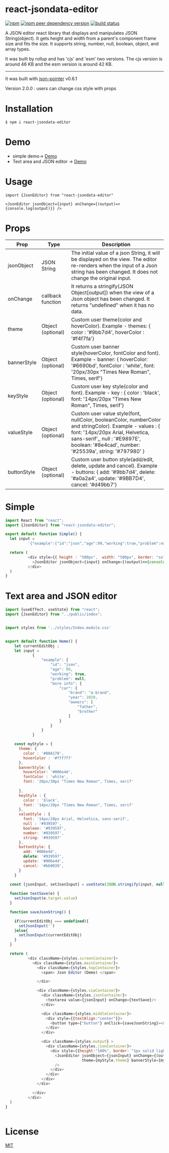 # react-jsondata-editor

<a href="https://www.npmjs.com/package/react-jsondata-editor"> <img alt="npm" src="https://img.shields.io/npm/v/react-jsondata-editor"></a>
<a href="https://www.npmjs.com/package/json-pointer"> <img alt="npm peer dependency version" src="https://img.shields.io/npm/dependency-version/react-jsondata-editor/peer/json-pointer"></a>
<a href="https://github.com/putma-jun/react-jsondata-editor/actions/workflows/node.js.yml"><img alt="build status" src="https://github.com/putma-jun/react-jsondata-editor/actions/workflows/node.js.yml/badge.svg"></a>





A JSON editor react library that displays and manipulates JSON String(object). 
It gets height and width from a parent's component frame size and fits the size. 
It supports string, number, null, boolean, object, and array types.


It was built by rollup and has 'cjs' and 'esm' two versions. 
The cjs version is around 46 KB and the esm version is around 42 KB. 

---
It was built with <a href="https://www.npmjs.com/package/json-pointer">json-pointer</a> v0.6.1

Version 2.0.0 : users can change css style with props 

# Installation

```
$ npm i react-jsondata-editor
```

# Demo
- simple demo->
  [Demo](https://json-editor-demo-pib6.vercel.app/demo)
- Text area and JSON editor ->
  [Demo](https://json-editor-demo-pib6.vercel.app/)


# Usage

```
import {JsonEditor} from "react-jsondata-editor"

<JsonEditor jsonObject={input} onChange={(output)=> {console.log(output)}} />
```

# Props

| Prop                   | Type             | Description                                                                                                                                                                                                                                                          |
| ---------------------- | ---------------- | -------------------------------------|
| jsonObject             | JSON String      | The initial value of a json String, it will be displayed on the view. The editor re-renders when the input of a Json string has been changed. It does not change the original input. 
| onChange               | callback function| It returns a stringify(JSON Object[output]) when the view of a Json object has been changed. It returns "undefined" when it has no data.
| theme                  | Object (optional)| Custom user theme(color and hoverColor). Example - themes: { color : '#9bb7d4', hoverColor : '#f4f7fa'}
| bannerStyle            | Object (optional)| Custom user banner style(hoverColor, fontColor and font). Example - banner: { hoverColor: '#6690bd', fontColor : 'white', font: '20px/30px "Times New Roman", Times, serif'}
| keyStyle               | Object (optional)| Custom user key style(color and font). Example - key : { color : 'black', font: '14px/20px "Times New Roman", Times, serif'}
| valueStyle             | Object (optional)| Custom user value style(font, nullColor, booleanColor, numberColor and stringColor). Example - values : { font: '14px/20px Arial, Helvetica, sans-serif',, null : '#E9897E', boolean: '#8e4cad', number: '#25539a', string: '#797980' }
| buttonStyle            | Object (optional)| Custom user button style(add/edit, delete, update and cancel). Example - buttons: { add: '#9bb7d4', delete: '#a0a2a4', update: '#9BB7D4', cancel: '#d49bb7'}


# Simple
```javascript
import React from "react";
import {JsonEditor} from "react-jsondata-editor";

export default function Simple() {
  let input =
          '{"example":{"id":"json","age":99,"working":true,"problem":null,"more info":{"car":{"brand":"a-brand","year":2020,"owners":["father","brother"]}}}}'

  return (
          <div style={{ height : "500px",  width: "500px", border: "solid 1px #dddddd"}}>
            <JsonEditor jsonObject={input} onChange={(output)=>{console.log(output)}}/>
          </div>
  )
}


```

# Text area and JSON editor
```javascript
import {useEffect, useState} from "react";
import {JsonEditor} from "../public/index";


import styles from '../styles/Index.module.css'


export default function Home() {
    let currentEditObj ;
    let input =
            {
                "example": {
                    "id": "json",
                    "age": 99,
                    "working": true,
                    "problem": null,
                    "more info": {
                        "car": {
                            "brand": "a-brand",
                            "year": 2020,
                            "owners": [
                                "father",
                                "brother"
                            ]
                        }
                    }
                }
            }

    const myStyle = {
      theme: {
        color : '#00A170',
        hoverColor : '#f7f7f7'
      },
      bannerStyle: {
        hoverColor: '#006e4d',
        fontColor : 'white',
        font: '20px/30px "Times New Roman", Times, serif'
  
      },
      keyStyle : {
        color : 'black',
        font: '14px/20px "Times New Roman", Times, serif'
      },
      valueStyle : {
        font: '14px/20px Arial, Helvetica, sans-serif',
        null : '#939597',
        boolean: '#939597',
        number: '#939597',
        string: '#939597'
      },
      buttonStyle: {
        add: '#006e4d',
        delete: '#939597',
        update: '#006e4d',
        cancel: '#bb0039',
      }
    }

  const [jsonInput, setJsonInput] = useState(JSON.stringify(input, null, ' '))
  
  function textSave(e) {
    setJsonInput(e.target.value)
  }

  function saveJsonString() {

    if(currentEditObj === undefined){
      setJsonInput('')
    }else{
      setJsonInput(currentEditObj)
    }
  }

  return (
          <div className={styles.screenContainer}>
            <div className={styles.mainContainer}>
              <div className={styles.topContainer}>
                <span> Json Editor (Demo) </span>

              </div>

              <div className={styles.viwContainer}>
                <div className={styles.jsonContainer}>
                  <textarea value={jsonInput} onChange={textSave}/>
                </div>

                <div className={styles.middleContainer}>
                  <div style={{textAlign:"center"}}>
                    <button type={"button"} onClick={saveJsonString}><span><i className={styles.arrowLeft}/>String</span></button>
                  </div>
                </div>

                <div className={styles.output} >
                  <div className={styles.jsonContainer}>
                    <div style={{height:"100%", border: "1px solid lightgray", borderRadius: "6px", backgroundColor: "white"}}>
                      <JsonEditor jsonObject={jsonInput} onChange={(output) => { currentEditObj = output }}
                                  theme={myStyle.theme} bannerStyle={myStyle.bannerStyle} keyStyle={myStyle.keyStyle} valueStyle={myStyle.valueStyle} buttonStyle={myStyle.buttonStyle}
                      />
                    </div>
                  </div>
                </div>
              </div>

            </div>
          </div>
  )
}



```

# License

[MIT](LICENSE.md)
